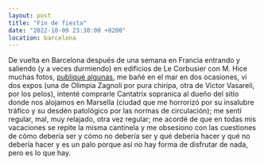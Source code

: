 ```yaml
---
layout: post
title: "Fin de fiesta"
date: "2022-10-09 23:30:00 +0200"
location: barcelona
---
```


De vuelta en Barcelona después de una semana en Francia entrando y saliendo (y
a veces durmiendo) en edificios de Le Corbusier con M. Hice muchas fotos, [publiqué
algunas](/photos), me bañé en el mar en dos ocasiones, vi dos expos (una de
Olimpia Zagnoli por pura chiripa, otra de Victor Vasareli,
por los pelos), intenté comprarle Cantatrix sopranica al dueño del sitio donde 
nos alojamos en Marsella (ciudad que me horrorizó por su insalubre tráfico y su
desdén patológico por las normas de circulación); me sentí regular, mal, muy relajado,
otra vez regular; me acordé de que en todas mis vacaciones se repite la misma
cantinela y me obsesiono con las cuestiones de cómo debería ser y cómo no
debería ser y qué debería hacer y qué no debería hacer y es un palo porque así
no hay forma de disfrutar de nada, pero es lo que hay.
